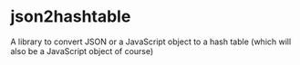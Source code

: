 # json2hashtable
A library to convert JSON or a JavaScript object to a hash table (which will also be a JavaScript object of course)
